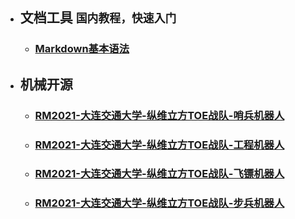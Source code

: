 * ## __文档工具__ `国内教程，快速入门`
  * ### [Markdown基本语法](https://github.com/guodongxiaren/README/blob/master/README.md)
* ## __机械开源__
  * ### [RM2021-大连交通大学-纵维立方TOE战队-哨兵机器人](https://bbs.robomaster.com/forum.php?mod=viewthread&tid=12298)
  * ### [RM2021-大连交通大学-纵维立方TOE战队-工程机器人](https://bbs.robomaster.com/forum.php?mod=viewthread&tid=12280)
  * ### [RM2021-大连交通大学-纵维立方TOE战队-飞镖机器人](https://bbs.robomaster.com/forum.php?mod=viewthread&tid=12305)
  * ### [RM2021-大连交通大学-纵维立方TOE战队-步兵机器人](https://bbs.robomaster.com/forum.php?mod=viewthread&tid=12299)
  